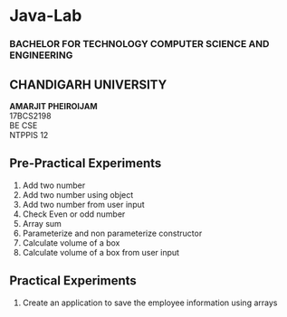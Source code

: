 # Java-Lab
### BACHELOR FOR TECHNOLOGY COMPUTER SCIENCE AND ENGINEERING
## CHANDIGARH UNIVERSITY

<b>AMARJIT PHEIROIJAM </b><br />
17BCS2198 <br/>
BE CSE <br />
NTPPIS 12 <br />

## Pre-Practical Experiments
1. Add two number
2. Add two number using object
3. Add two number from user input
4. Check Even or odd number
5. Array sum
6. Parameterize and non parameterize constructor
7. Calculate volume of a box
8. Calculate volume of a box from user input

## Practical Experiments
1. Create an application to save the employee information using arrays
